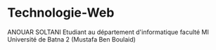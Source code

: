 # Technologie-Web


ANOUAR SOLTANI Etudiant au département d'informatique faculté MI Université de Batna 2 (Mustafa Ben Boulaid)
